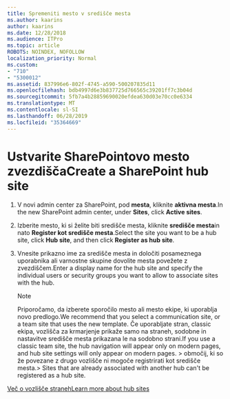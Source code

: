 ```yaml
---
title: Spremeniti mesto v središče mesta
ms.author: kaarins
author: kaarins
ms.date: 12/28/2018
ms.audience: ITPro
ms.topic: article
ROBOTS: NOINDEX, NOFOLLOW
localization_priority: Normal
ms.custom:
- "710"
- "5300012"
ms.assetid: 837996e6-802f-4745-a590-500207835d11
ms.openlocfilehash: bdb4997d6e3b837725d766565c39201ff7c3b04d
ms.sourcegitcommit: 5fb7a4b28859690020efdea630d03e70cc0e6334
ms.translationtype: MT
ms.contentlocale: sl-SI
ms.lasthandoff: 06/28/2019
ms.locfileid: "35364669"
---
```

# <a name="create-a-sharepoint-hub-site"></a><span data-ttu-id="f4d63-102">Ustvarite SharePointovo mesto zvezdišča</span><span class="sxs-lookup"><span data-stu-id="f4d63-102">Create a SharePoint hub site</span></span>

1. <span data-ttu-id="f4d63-103">V novi admin center za SharePoint, pod **mesta**, kliknite **aktivna mesta**.</span><span class="sxs-lookup"><span data-stu-id="f4d63-103">In the new SharePoint admin center, under **Sites**, click **Active sites**.</span></span>

2. <span data-ttu-id="f4d63-104">Izberite mesto, ki si želite biti središče mesta, kliknite **središče mesta**in nato **Register kot središče mesta**.</span><span class="sxs-lookup"><span data-stu-id="f4d63-104">Select the site you want to be a hub site, click **Hub site**, and then click **Register as hub site**.</span></span>

3. <span data-ttu-id="f4d63-105">Vnesite prikazno ime za središče mesta in določiti posameznega uporabnika ali varnostne skupine dovolite mesta povežete z zvezdiščem.</span><span class="sxs-lookup"><span data-stu-id="f4d63-105">Enter a display name for the hub site and specify the individual users or security groups you want to allow to associate sites with the hub.</span></span>

    > [!NOTE]
    >  <span data-ttu-id="f4d63-106">Priporočamo, da izberete sporočilo mesto ali mesto ekipe, ki uporablja novo predlogo.</span><span class="sxs-lookup"><span data-stu-id="f4d63-106">We recommend that you select a communication site, or a team site that uses the new template.</span></span> <span data-ttu-id="f4d63-107">Če uporabljate stran, classic ekipa, vozlišča za krmarjenje prikaže samo na straneh, sodobne in nastavitve središče mesta prikazana le na sodobno strani.</span><span class="sxs-lookup"><span data-stu-id="f4d63-107">If you use a classic team site, the hub navigation will appear only on modern pages, and hub site settings will only appear on modern pages.</span></span> <span data-ttu-id="f4d63-108">> območij, ki so že povezane z drugo vozlišče ni mogoče registrirati kot središče mesta.</span><span class="sxs-lookup"><span data-stu-id="f4d63-108">>  Sites that are already associated with another hub can't be registered as a hub site.</span></span>
  
[<span data-ttu-id="f4d63-109">Več o vozlišče straneh</span><span class="sxs-lookup"><span data-stu-id="f4d63-109">Learn more about hub sites</span></span>](https://go.microsoft.com/fwlink/?linkid=869149)
  